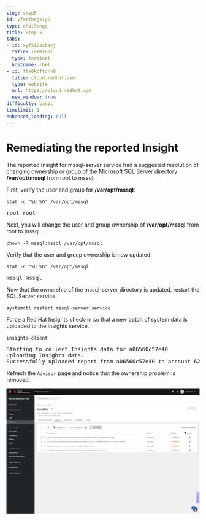 ```yaml
---
slug: step5
id: yfxrthsjx1y9
type: challenge
title: Step 5
tabs:
- id: xyf5i9scbsej
  title: Terminal
  type: terminal
  hostname: rhel
- id: ltx0kdftdnn8
  title: cloud.redhat.com
  type: website
  url: https://cloud.redhat.com
  new_window: true
difficulty: basic
timelimit: 1
enhanced_loading: null
---
```

# Remediating the reported Insight

The reported Insight for mssql-server service had a suggested resolution of
changing ownership or group of the Microsoft SQL Server directory __/var/opt/mssql__ from root to
mssql.

First, verify the user and group for __/var/opt/mssql__:

```
stat -c "%U %G" /var/opt/mssql
```

<pre class=file>
root root
</pre>

Next, you will change the user and group ownership of __/var/opt/mssql__ from root to mssql.

```
chown -R mssql:mssql /var/opt/mssql
```

Verify that the user and group ownership is now updated:

```
stat -c "%U %G" /var/opt/mssql
```

<pre class=file>
mssql mssql
</pre>

Now that the ownership of the mssql-server directory is updated, restart the
SQL Server service.

```
systemctl restart mssql-server.service
```

Force a Red Hat Insights check-in so that a new batch of system data
is uploaded to the Insights service.

```
insights-client
```

<pre class=file>
Starting to collect Insights data for a06560c57e40
Uploading Insights data.
Successfully uploaded report from a06560c57e40 to account 6227255.
</pre>

Refresh the `Advisor` page and notice that the ownership problem is removed.

![remediated](../assets/remediated.png)